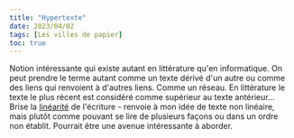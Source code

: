 ```yaml
---
title: "Hypertexte"
date: 2023/04/02
tags: [Les villes de papier]
toc: true
---
```


Notion intéressante qui existe autant en littérature qu'en informatique. On peut prendre le terme autant comme un texte dérivé d'un autre ou comme des liens qui renvoient à d'autres liens. Comme un réseau. En littérature le texte le plus récent est considéré comme supérieur au texte antérieur... 
Brise la [linéarité](https://www.memoireonline.com/03/07/405/m_la-litterature-hypertextuelle-analyse-et-typologie13.html) de l'écriture - renvoie à mon idée de texte non linéaire, mais plutôt comme pouvant se lire de plusieurs façons ou dans un ordre non établit. 
Pourrait être une avenue intéressante à aborder. 


